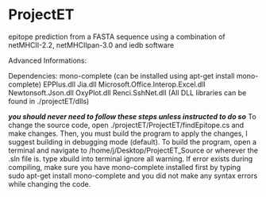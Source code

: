 # ProjectET
epitope prediction from a FASTA sequence using a combination of netMHCII-2.2, netMHCIIpan-3.0 and iedb software 

Advanced Informations:

Dependencies:
	mono-complete
	(can be installed using apt-get install mono-complete)
	EPPlus.dll
	Jia.dll
	Microsoft.Office.Interop.Excel.dll
	Newtonsoft.Json.dll
	OxyPlot.dll
	Renci.SshNet.dll
	(All DLL libraries can be found in ./projectET/dlls)

***you should never need to follow these steps unless instructed to do so***
To change the source code, open ./projectET/ProjectET/findEpitope.cs and make changes.
Then, you must build the program to apply the changes, I suggest building in debugging mode (default).
To build the program, open a terminal and navigate to /home/j/Desktop/ProjectET_Source or wherever the .sln file is.
type xbuild into terminal
ignore all warning.
If error exists during compiling, make sure you have mono-complete installed first by typing sudo apt-get install mono-complete and you did not make any syntax errors while changing the code.


